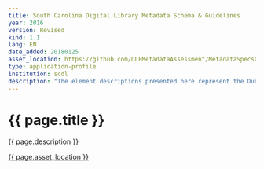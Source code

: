 ```yaml
---
title: South Carolina Digital Library Metadata Schema & Guidelines
year: 2016
version: Revised
kind: 1.1
lang: EN
date_added: 20180125
asset_location: https://github.com/DLFMetadataAssessment/MetadataSpecsClearinghouse/blob/master/assets/data/SCDLMetadataSchema_2016.pdf
type: application-profile
institution: scdl
description: "The element descriptions presented here represent the Dublin Core fields for the item-level records created and maintained for the South Carolina Digital Library."
---
```


<h1>{{ page.title }}</h1>

{{ page.description }}

<a href="{{ page.asset_location }}">{{ page.asset_location }}</a>
